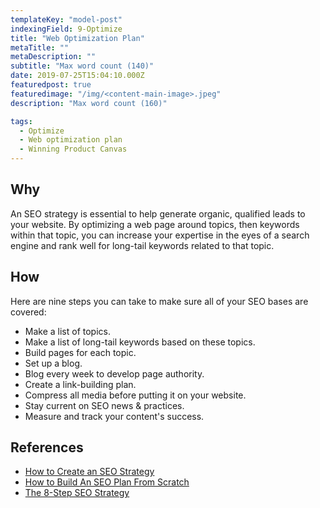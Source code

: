 ```yaml
---
templateKey: "model-post"
indexingField: 9-Optimize
title: "Web Optimization Plan"
metaTitle: ""
metaDescription: ""
subtitle: "Max word count (140)"
date: 2019-07-25T15:04:10.000Z
featuredpost: true
featuredimage: "/img/<content-main-image>.jpeg"
description: "Max word count (160)"

tags:
  - Optimize
  - Web optimization plan
  - Winning Product Canvas
---
```


## Why
An SEO strategy is essential to help generate organic, qualified leads to your website. By optimizing a web page around topics, then keywords within that topic, you can increase your expertise in the eyes of a search engine and rank well for long-tail keywords related to that topic.

## How
Here are nine steps you can take to make sure all of your SEO bases are covered:

- Make a list of topics.
- Make a list of long-tail keywords based on these topics.
- Build pages for each topic.
- Set up a blog.
- Blog every week to develop page authority.
- Create a link-building plan.
- Compress all media before putting it on your website.
- Stay current on SEO news & practices.
- Measure and track your content's success.

## References
- [How to Create an SEO Strategy ](https://blog.hubspot.com/marketing/seo-strategy)
- [How to Build An SEO Plan From Scratch](https://www.quicksprout.com/seo-planning/)
- [The 8-Step SEO Strategy](https://moz.com/blog/the-8step-seo-strategy-step-1-define-your-target-audience-and-their-needs)
